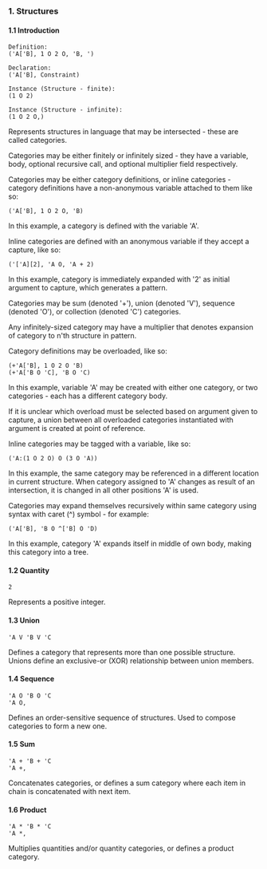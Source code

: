 ﻿### 1. Structures
#### 1.1 Introduction
    Definition:
    ('A['B], 1 O 2 O, 'B, ')

    Declaration:
    ('A['B], Constraint)

    Instance (Structure - finite):
    (1 O 2)

    Instance (Structure - infinite):
    (1 O 2 O,)

Represents structures in language that may be intersected - these are called categories.

Categories may be either finitely or infinitely sized - they have
a variable, body, optional recursive call, and optional multiplier field respectively.

Categories may be either category definitions, or inline categories - category definitions have a non-anonymous variable attached to them like so:

    ('A['B], 1 O 2 O, 'B)

In this example, a category is defined with the variable 'A'.

Inline categories are defined with an anonymous variable if they
accept a capture, like so:

    ('['A][2], 'A O, 'A + 2)

In this example, category is immediately expanded with '2' as initial argument to
capture, which generates a pattern.

Categories may be sum (denoted '+'), union (denoted 'V'), sequence (denoted 'O'), or collection (denoted 'C') categories.

Any infinitely-sized category may have a multiplier that denotes expansion of category to n'th structure in pattern.

Category definitions may be overloaded, like so:

    (+'A['B], 1 O 2 O 'B)
    (+'A['B O 'C], 'B O 'C)

In this example, variable 'A' may be created with either one category, or two categories - each has a different category body.

If it is unclear which overload must be selected based on argument given to capture,
a union between all overloaded categories instantiated with argument is
created at point of reference.

Inline categories may be tagged with a variable, like so:

    ('A:(1 O 2 O) O (3 O 'A))

In this example, the same category may be referenced in a different location
in current structure. When category assigned to 'A' changes as result of
an intersection, it is changed in all other positions 'A' is used.

Categories may expand themselves recursively within same category using syntax with
caret (^) symbol - for example:

    ('A['B], 'B O ^['B] O 'D)

In this example, category 'A' expands itself in middle of own body, making this category
into a tree.

#### 1.2 Quantity
    2

Represents a positive integer.

#### 1.3 Union
    'A V 'B V 'C

Defines a category that represents more than one possible structure. Unions define an exclusive-or (XOR) relationship between union members.

#### 1.4 Sequence
    'A O 'B O 'C
    'A O,

Defines an order-sensitive sequence of structures. Used to compose categories
to form a new one.

#### 1.5 Sum
    'A + 'B + 'C
    'A +,

Concatenates categories, or defines a sum category where each item in chain is concatenated with next item.

#### 1.6 Product
    'A * 'B * 'C
    'A *,

Multiplies quantities and/or quantity categories, or defines a product category.